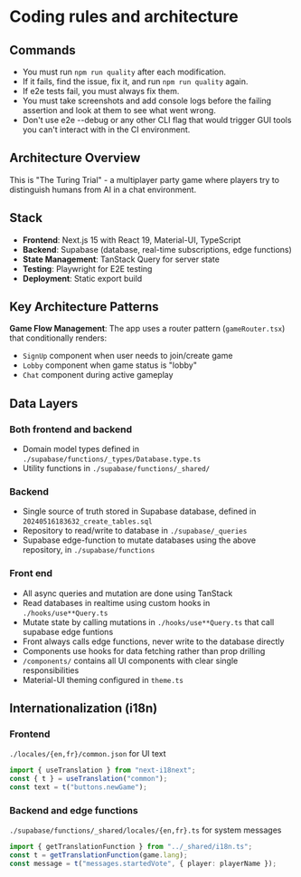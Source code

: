 # Coding rules and architecture

## Commands

- You must run `npm run quality` after each modification.
- If it fails, find the issue, fix it, and run `npm run quality` again.
- If e2e tests fail, you must always fix them.
- You must take screenshots and add console logs before the failing assertion and look at them to see what went wrong.
- Don't use e2e --debug or any other CLI flag that would trigger GUI tools you can't interact with in the CI environment.

## Architecture Overview

This is "The Turing Trial" - a multiplayer party game where players try to distinguish humans from AI in a chat environment.

## Stack

- **Frontend**: Next.js 15 with React 19, Material-UI, TypeScript
- **Backend**: Supabase (database, real-time subscriptions, edge functions)
- **State Management**: TanStack Query for server state
- **Testing**: Playwright for E2E testing
- **Deployment**: Static export build

## Key Architecture Patterns

**Game Flow Management**: The app uses a router pattern (`gameRouter.tsx`) that conditionally renders:

- `SignUp` component when user needs to join/create game
- `Lobby` component when game status is "lobby"
- `Chat` component during active gameplay

## Data Layers

### Both frontend and backend

- Domain model types defined in `./supabase/functions/_types/Database.type.ts`
- Utility functions in `./supabase/functions/_shared/`

### Backend

- Single source of truth stored in Supabase database, defined in `20240516183632_create_tables.sql`
- Repository to read/write to database in `./supabase/_queries`
- Supabase edge-function to mutate databases using the above repository, in `./supabase/functions`

### Front end

- All async queries and mutation are done using TanStack
- Read databases in realtime using custom hooks in `./hooks/use**Query.ts`
- Mutate state by calling mutations in `./hooks/use**Query.ts` that call supabase edge funtions
- Front always calls edge functions, never write to the database directly
- Components use hooks for data fetching rather than prop drilling
- `/components/` contains all UI components with clear single responsibilities
- Material-UI theming configured in `theme.ts`

## Internationalization (i18n)

### Frontend

`./locales/{en,fr}/common.json` for UI text

```typescript
import { useTranslation } from "next-i18next";
const { t } = useTranslation("common");
const text = t("buttons.newGame");
```

### Backend and edge functions

`./supabase/functions/_shared/locales/{en,fr}.ts` for system messages

```typescript
import { getTranslationFunction } from "../_shared/i18n.ts";
const t = getTranslationFunction(game.lang);
const message = t("messages.startedVote", { player: playerName });
```
